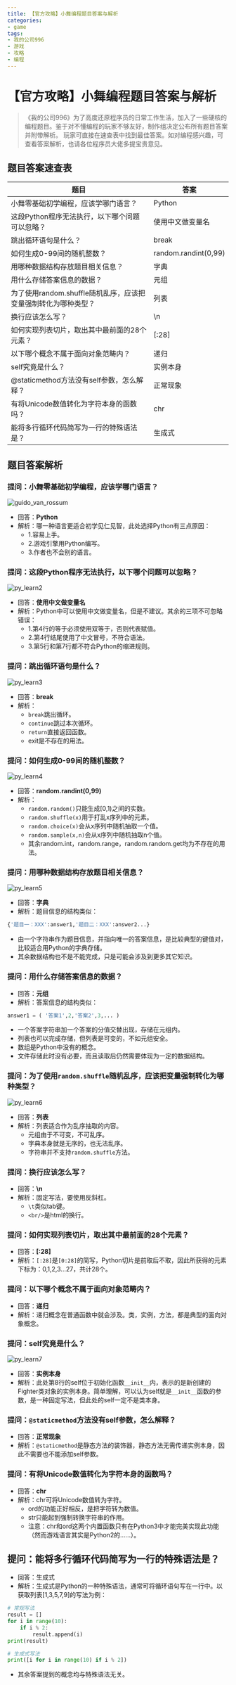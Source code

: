 ```yaml
---
title: 【官方攻略】小舞编程题目答案与解析
categories:
- game
tags:
- 我的公司996
- 游戏
- 攻略
- 编程
---
```


# 【官方攻略】小舞编程题目答案与解析

> 《我的公司996》为了高度还原程序员的日常工作生活，加入了一些硬核的编程题目。鉴于对不懂编程的玩家不够友好，制作组决定公布所有题目答案并附带解析。
> 玩家可直接在速查表中找到最佳答案。如对编程感兴趣，可查看答案解析，也请各位程序员大佬多提宝贵意见。

## 题目答案速查表
题目|答案
--|--
小舞零基础初学编程，应该学哪门语言？|Python
这段Python程序无法执行，以下哪个问题可以忽略？|使用中文做变量名
跳出循环语句是什么？|break
如何生成0-99间的随机整数？|random.randint(0,99)
用哪种数据结构存放题目相关信息？|字典
用什么存储答案信息的数据？|元组
为了使用random.shuffle随机乱序，应该把变量强制转化为哪种类型？|列表
换行应该怎么写？|\n
如何实现列表切片，取出其中最前面的28个元素？|[:28]
以下哪个概念不属于面向对象范畴内？|递归
self究竟是什么？|实例本身
@staticmethod方法没有self参数，怎么解释？|正常现象
有将Unicode数值转化为字符本身的函数吗？|chr
能将多行循环代码简写为一行的特殊语法是？|生成式

## 题目答案解析
### 提问：小舞零基础初学编程，应该学哪门语言？
![guido_van_rossum](/public/image/guido_van_rossum.jpg)
- 回答：**Python**
- 解析：哪一种语言更适合初学见仁见智，此处选择Python有三点原因：
    - 1.容易上手。
    - 2.游戏引擎用Python编写。
    - 3.作者也不会别的语言。

### 提问：这段Python程序无法执行，以下哪个问题可以忽略？
![py_learn2](/public/image/py_learn2.png)
- 回答：**使用中文做变量名**
- 解析：Python中可以使用中文做变量名，但是不建议。其余的三项不可忽略错误：
    - 1.第4行的等于必须使用双等于，否则代表赋值。
    - 2.第4行结尾使用了中文冒号，不符合语法。
    - 3.第5行和第7行都不符合Python的缩进规则。

### 提问：跳出循环语句是什么？
![py_learn3](/public/image/py_learn3.png)
- 回答：**break**
- 解析：
    - `break`跳出循环。
    - `continue`跳过本次循环。
    - `return`直接返回函数。
    - exit是不存在的用法。

### 提问：如何生成0-99间的随机整数？
![py_learn4](/public/image/py_learn4.png)
- 回答：**random.randint(0,99)**
- 解析：
    - `random.random()`只能生成[0,1)之间的实数。
    - `random.shuffle(x)`用于打乱x序列中的元素。
    - `random.choice(x)`会从x序列中随机抽取一个值。
    - `random.sample(x,n)`会从x序列中随机抽取n个值。
    - 其余random.int，random.range，random.random.get均为不存在的用法。

### 提问：用哪种数据结构存放题目相关信息？
![py_learn5](/public/image/py_learn5.png)
- 回答：**字典**
- 解析：题目信息的结构类似：
```python
{'题目一：XXX':answer1,'题目二：XXX':answer2...}
```
- 由一个字符串作为题目信息，并指向唯一的答案信息，是比较典型的键值对，比较适合用Python的字典存储。
- 其余数据结构也不是不能完成，只是可能会涉及到更多其它知识。

### 提问：用什么存储答案信息的数据？
- 回答：**元组**
- 解析：答案信息的结构类似：
```python
answer1 = ( '答案1',2,'答案2',3,... )
```
- 一个答案字符串加一个答案的分值交替出现，存储在元组内。
- 列表也可以完成存储，但列表是可变的，不如元组安全。
- 数组是Python中没有的概念。
- 文件存储此时没有必要，而且读取后仍然需要体现为一定的数据结构。

### 提问：为了使用`random.shuffle`随机乱序，应该把变量强制转化为哪种类型？
![py_learn6](/public/image/py_learn6.png)
- 回答：**列表**
- 解析：列表适合作为乱序抽取的内容。
    - 元组由于不可变，不可乱序。
    - 字典本身就是无序的，也无法乱序。
    - 字符串并不支持`random.shuffle`方法。

### 提问：换行应该怎么写？
- 回答：**\n**
- 解析：固定写法，要使用反斜杠。
    - `\t`类似tab键。
    - `<br/>`是html的换行。

### 提问：如何实现列表切片，取出其中最前面的28个元素？
- 回答：**[:28]**
- 解析：`[:28]`是`[0:28]`的简写，Python切片是前取后不取，因此所获得的元素下标为：0,1,2,3...27，共计28个。

### 提问：以下哪个概念不属于面向对象范畴内？
- 回答：**递归**
- 解析：递归概念在普通函数中就会涉及。类，实例，方法，都是典型的面向对象概念。

### 提问：self究竟是什么？
![py_learn7](/public/image/py_learn7.png)
- 回答：**实例本身**
- 解析：此处第8行的self位于初始化函数`__init__`内，表示的是新创建的Fighter类对象的实例本身。简单理解，可以认为self就是`__init__`函数的参数，是一种固定写法，但此处的self一定不是类本身。

### 提问：`@staticmethod`方法没有self参数，怎么解释？
- 回答：**正常现象**
- 解析：`@staticmethod`是静态方法的装饰器，静态方法无需传递实例本身，因此不需要也不能添加self参数。

### 提问：有将Unicode数值转化为字符本身的函数吗？
- 回答：**chr**
- 解析：chr可将Unicode数值转为字符。
    - ord的功能正好相反，是把字符转为数值。
    - str只能起到强制转换字符串的作用。
    - 注意：chr和ord这两个内置函数只有在Python3中才能完美实现此功能（然而游戏语言其实是Python2的……）。

## 提问：能将多行循环代码简写为一行的特殊语法是？
- 回答：生成式
- 解析：生成式是Python的一种特殊语法，通常可将循环语句写在一行中。以获取列表[1,3,5,7,9]的写法为例：
```python
# 常规写法
result = []
for i in range(10):
    if i % 2:
        result.append(i)
print(result)

# 生成式写法
print([i for i in range(10) if i % 2])
```
- 其余答案提到的概念均与特殊语法无关。
